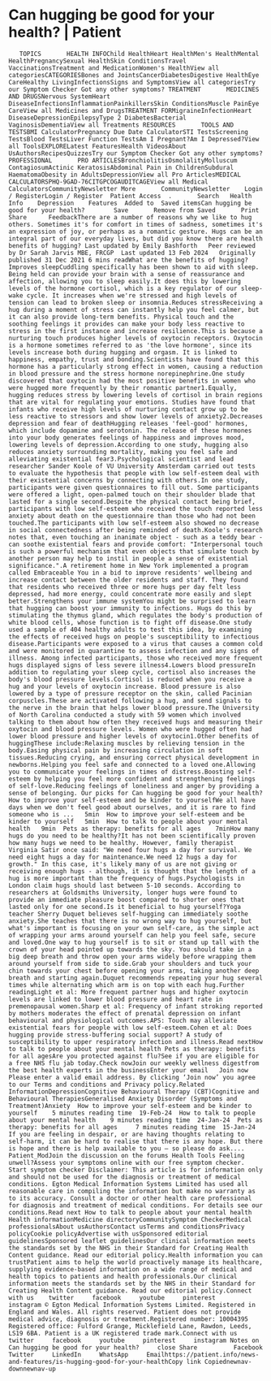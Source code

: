# Can hugging be good for your health? | Patient

       TOPICS       HEALTH INFOChild HealthHeart HealthMen's HealthMental HealthPregnancySexual HealthSkin ConditionsTravel VaccinationsTreatment and MedicationWomen's HealthView all categoriesCATEGORIESBones and JointsCancerDiabetesDigestive HealthEye CareHealthy LivingInfectionsSigns and SymptomsView all categoriesTry our Symptom Checker Got any other symptoms? TREATMENT       MEDICINES AND DRUGSNervous SystemHeart DiseaseInfectionsInflammationPainkillersSkin ConditionsMuscle PainEye CareView all Medicines and DrugsTREATMENT FORMigraineInfectionHeart DiseaseDepressionEpilepsyType 2 DiabetesBacterial VaginosisDementiaView all Treatments RESOURCES       TOOLS AND TESTSBMI CalculatorPregnancy Due Date CalculatorSTI TestsScreening TestsBlood TestsLiver Function TestsAm I Pregnant?Am I Depressed?View all ToolsEXPLORELatest FeaturesHealth VideosAbout UsAuthorsRecipesQuizzesTry our Symptom Checker Got any other symptoms? PROFESSIONAL       PRO ARTICLESBronchiolitisOsmolalityMolluscum ContagiosumActinic KeratosisAbdominal Pain in ChildrenSubdural HaematomaObesity in AdultsDepressionView all Pro ArticlesMEDICAL CALCULATORSPHQ-9GAD-76CITGPCOGAUDITCAGEView all Medical CalculatorsCommunityNewsletter More       CommunityNewsletter    Login / RegisterLogin / Register  Patient Access  .       Search   Health Info    Depression    Features  Added to  Saved itemsCan hugging be good for your health?        Save       Remove from Saved       Print      Share      FeedbackThere are a number of reasons why we like to hug others. Sometimes it's for comfort in times of sadness, sometimes it's an expression of joy, or perhaps as a romantic gesture. Hugs can be an integral part of our everyday lives, but did you know there are health benefits of hugging? Last updated by Emily Bashforth   Peer reviewed by Dr Sarah Jarvis MBE, FRCGP  Last updated 13 Feb 2024   Originally published 31 Dec 2021 6 mins readWhat are the benefits of hugging?Improves sleepCuddling specifically has been shown to aid with sleep. Being held can provide your brain with a sense of reassurance and affection, allowing you to sleep easily.It does this by lowering levels of the hormone cortisol, which is a key regulator of our sleep-wake cycle. It increases when we're stressed and high levels of tension can lead to broken sleep or insomnia.Reduces stressReceiving a hug during a moment of stress can instantly help you feel calmer, but it can also provide long-term benefits. Physical touch and the soothing feelings it provides can make your body less reactive to stress in the first instance and increase resilience.This is because a nurturing touch produces higher levels of oxytocin receptors. Oxytocin is a hormone sometimes referred to as 'the love hormone', since its levels increase both during hugging and orgasm. It is linked to happiness, empathy, trust and bonding.Scientists have found that this hormone has a particularly strong effect in women, causing a reduction in blood pressure and the stress hormone norepinephrine.One study discovered that oxytocin had the most positive benefits in women who were hugged more frequently by their romantic partner1.Equally, hugging reduces stress by lowering levels of cortisol in brain regions that are vital for regulating your emotions. Studies have found that infants who receive high levels of nurturing contact grow up to be less reactive to stressors and show lower levels of anxiety2.Decreases depression and fear of deathHugging releases 'feel-good' hormones, which include dopamine and serotonin. The release of these hormones into your body generates feelings of happiness and improves mood, lowering levels of depression.According to one study, hugging also reduces anxiety surrounding mortality, making you feel safe and alleviating existential fear3.Psychological scientist and lead researcher Sander Koole of VU University Amsterdam carried out tests to evaluate the hypothesis that people with low self-esteem deal with their existential concerns by connecting with others.In one study, participants were given questionnaires to fill out. Some participants were offered a light, open-palmed touch on their shoulder blade that lasted for a single second.Despite the physical contact being brief, participants with low self-esteem who received the touch reported less anxiety about death on the questionnaire than those who had not been touched.The participants with low self-esteem also showed no decrease in social connectedness after being reminded of death.Koole's research notes that, even touching an inanimate object - such as a teddy bear - can soothe existential fears and provide comfort: "Interpersonal touch is such a powerful mechanism that even objects that simulate touch by another person may help to instil in people a sense of existential significance.".A retirement home in New York implemented a program called Embraceable You in a bid to improve residents' wellbeing and increase contact between the older residents and staff. They found that residents who received three or more hugs per day felt less depressed, had more energy, could concentrate more easily and slept better.Strengthens your immune systemYou might be surprised to learn that hugging can boost your immunity to infections. Hugs do this by stimulating the thymus gland, which regulates the body's production of white blood cells, whose function is to fight off disease.One study used a sample of 404 healthy adults to test this idea, by examining the effects of received hugs on people's susceptibility to infectious disease.Participants were exposed to a virus that causes a common cold and were monitored in quarantine to assess infection and any signs of illness. Among infected participants, those who received more frequent hugs displayed signs of less severe illness4.Lowers blood pressureIn addition to regulating your sleep cycle, cortisol also increases the body's blood pressure levels.Cortisol is reduced when you receive a hug and your levels of oxytocin increase. Blood pressure is also lowered by a type of pressure receptor on the skin, called Pacinian corpuscles.These are activated following a hug, and send signals to the nerve in the brain that helps lower blood pressure.The University of North Carolina conducted a study with 59 women which involved talking to them about how often they received hugs and measuring their oxytocin and blood pressure levels. Women who were hugged often had lower blood pressure and higher levels of oxytocin1.Other benefits of huggingThese include:Relaxing muscles by relieving tension in the body.Easing physical pain by increasing circulation in soft tissues.Reducing crying, and ensuring correct physical development in newborns.Helping you feel safe and connected to a loved one.Allowing you to communicate your feelings in times of distress.Boosting self-esteem by helping you feel more confident and strengthening feelings of self-love.Reducing feelings of loneliness and anger by providing a sense of belonging. Our picks for Can hugging be good for your health? How to improve your self-esteem and be kinder to yourselfWe all have days when we don't feel good about ourselves, and it is rare to find someone who is ...   5min  How to improve your self-esteem and be kinder to yourself   5min  How to talk to people about your mental health   9min  Pets as therapy: benefits for all ages    7minHow many hugs do you need to be healthy?It has not been scientifically proven how many hugs we need to be healthy. However, family therapist Virginia Satir once said: "We need four hugs a day for survival. We need eight hugs a day for maintenance.We need 12 hugs a day for growth." In this case, it's likely many of us are not giving or receiving enough hugs - although, it is thought that the length of a hug is more important than the frequency of hugs.Psychologists in London claim hugs should last between 5-10 seconds. According to researchers at Goldsmiths University, longer hugs were found to provide an immediate pleasure boost compared to shorter ones that lasted only for one second.Is it beneficial to hug yourself?Yoga teacher Sherry Duquet believes self-hugging can immediately soothe anxiety.She teaches that there is no wrong way to hug yourself, but what's important is focusing on your own self-care, as the simple act of wrapping your arms around yourself can help you feel safe, secure and loved.One way to hug yourself is to sit or stand up tall with the crown of your head pointed up towards the sky. You should take in a big deep breath and throw open your arms widely before wrapping them around yourself from side to side.Grab your shoulders and tuck your chin towards your chest before opening your arms, taking another deep breath and starting again.Duquet recommends repeating your hug several times while alternating which arm is on top with each hug.Further readingLight et al: More frequent partner hugs and higher oxytocin levels are linked to lower blood pressure and heart rate in premenopausal women.Sharp et al: Frequency of infant stroking reported by mothers moderates the effect of prenatal depression on infant behavioural and physiological outcomes.APS: Touch may alleviate existential fears for people with low self-esteem.Cohen et al: Does hugging provide stress-buffering social support? A study of susceptibility to upper respiratory infection and illness.Read nextHow to talk to people about your mental health Pets as therapy: benefits for all agesAre you protected against flu?See if you are eligible for a free NHS flu jab today.Check nowJoin our weekly wellness digestfrom the best health experts in the businessEnter your email   Join now Please enter a valid email address. By clicking ‘Join now’ you agree to our Terms and conditions and Privacy policy.Related InformationDepressionCognitive Behavioural Therapy (CBT)Cognitive and Behavioural TherapiesGeneralised Anxiety Disorder (Symptoms and Treatment)Anxiety  How to improve your self-esteem and be kinder to yourself    5 minutes reading time  19-Feb-24  How to talk to people about your mental health    9 minutes reading time  24-Jan-24  Pets as therapy: benefits for all ages     7 minutes reading time  15-Jan-24  If you are feeling in despair, or are having thoughts relating to self-harm, it can be hard to realise that there is any hope. But there is hope and there is help available to you – so please do ask....   Patient_ModJoin the discussion on the forums Health Tools Feeling unwell?Assess your symptoms online with our free symptom checker. Start symptom checker Disclaimer: This article is for information only and should not be used for the diagnosis or treatment of medical conditions. Egton Medical Information Systems Limited has used all reasonable care in compiling the information but make no warranty as to its accuracy. Consult a doctor or other health care professional for diagnosis and treatment of medical conditions. For details see our conditions.Read next How to talk to people about your mental health  Health informationMedicine directoryCommunitySymptom CheckerMedical professionalsAbout usAuthorsContact usTerms and conditionsPrivacy policyCookie policyAdvertise with usSponsored editorial guidelinesSponsored leaflet guidelinesOur clinical information meets the standards set by the NHS in their Standard for Creating Health Content guidance. Read our editorial policy.Health information you can trustPatient aims to help the world proactively manage its healthcare, supplying evidence-based information on a wide range of medical and health topics to patients and health professionals.Our clinical information meets the standards set by the NHS in their Standard for Creating Health Content guidance. Read our editorial policy.Connect with us    twitter     facebook     youtube     pinterest     instagram © Egton Medical Information Systems Limited. Registered in England and Wales. All rights reserved. Patient does not provide medical advice, diagnosis or treatment.Registered number: 10004395 Registered office: Fulford Grange, Micklefield Lane, Rawdon, Leeds, LS19 6BA. Patient is a UK registered trade mark.Connect with us    twitter     facebook     youtube     pinterest     instagram Notes on Can hugging be good for your health?     close Share          Facebook     Twitter     LinkedIn     WhatsApp     Emailhttps://patient.info/news-and-features/is-hugging-good-for-your-healthCopy link Copiednewnav-downnewnav-up



